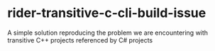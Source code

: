# rider-transitive-c-cli-build-issue
A simple solution reproducing the problem we are encountering with transitive C++ projects referenced by C# projects
